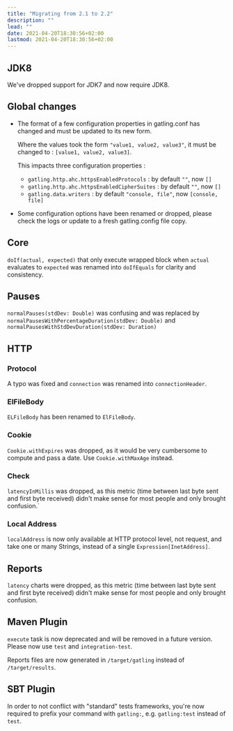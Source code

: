 ```yaml
---
title: "Migrating from 2.1 to 2.2"
description: ""
lead: ""
date: 2021-04-20T18:30:56+02:00
lastmod: 2021-04-20T18:30:56+02:00
---
```


## JDK8

We've dropped support for JDK7 and now require JDK8.

## Global changes

* The format of a few configuration properties in gatling.conf has changed and must be updated to its new form.

  Where the values took the form `"value1, value2, value3"`, it must be changed to : `[value1, value2, value3]`.

  This impacts three configuration properties :

  * `gatling.http.ahc.httpsEnabledProtocols` : by default `""`, now `[]`
  * `gatling.http.ahc.httpsEnabledCipherSuites` : by default `""`, now `[]`
  * `gatling.data.writers` : by default `"console, file"`, now `[console, file]`


* Some configuration options have been renamed or dropped, please check the logs or update to a fresh gatling.config file copy.

## Core

`doIf(actual, expected)` that only execute wrapped block when `actual` evaluates to `expected` was renamed into
`doIfEquals` for clarity and consistency.

## Pauses

`normalPauses(stdDev: Double)` was confusing and was replaced by
`normalPausesWithPercentageDuration(stdDev: Double)` and `normalPausesWithStdDevDuration(stdDev: Duration)`

## HTTP

### Protocol

A typo was fixed and `connection` was renamed into `connectionHeader`.

### ElFileBody

`ELFileBody` has been renamed to `ElFileBody`.

### Cookie

`Cookie.withExpires` was dropped, as it would be very cumbersome to compute and pass a date.
Use `Cookie.withMaxAge` instead.

### Check

`latencyInMillis` was dropped, as this metric (time between last byte sent and first byte received)
didn't make sense for most people and only brought confusion.`

### Local Address

`localAddress` is now only available at HTTP protocol level, not request, and take one or many Strings,
instead of a single `Expression[InetAddress]`.

## Reports

`latency` charts were dropped, as this metric (time between last byte sent and first byte received)
didn't make sense for most people and only brought confusion.

## Maven Plugin

`execute` task is now deprecated and will be removed in a future version.
Please now use `test` and `integration-test`.

Reports files are now generated in `/target/gatling` instead of `/target/results`.

## SBT Plugin

In order to not conflict with "standard" tests frameworks, you're now required to prefix your command with `gatling:`,
e.g. `gatling:test` instead of `test`.
